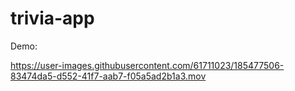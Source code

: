 # trivia-app

Demo:

https://user-images.githubusercontent.com/61711023/185477506-83474da5-d552-41f7-aab7-f05a5ad2b1a3.mov
